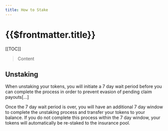 ```yaml
---
title: How to Stake
---
```


# {{$frontmatter.title}}

<TocHeader />
[[TOC]]

> Content
> 





## Unstaking

When unstaking your tokens, you will initiate a 7 day wait period before you can complete the process in order to prevent evasion of pending claim payouts[...]

Once the 7 day wait period is over, you will have an additional 7 day window to complete the unstaking process and transfer your tokens to your balance.  If you do not complete this process within the 7 day window, your tokens will automatically be re-staked to the insurance pool.
